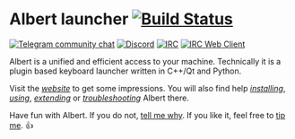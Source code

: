 # Albert launcher [![Build Status](https://app.travis-ci.com/albertlauncher/albert.svg?branch=master)](https://app.travis-ci.com/albertlauncher/albert)

[![Telegram community chat](https://img.shields.io/badge/chat-telegram-0088cc.svg?style=flat)](https://telegram.me/albert_launcher_community)
[![Discord](https://img.shields.io/badge/chat-discord-7289da.svg?style=flat)](https://discord.gg/t8G2EkvRZh)
[![IRC](https://img.shields.io/badge/chat-IRC-brightgreen.svg)](irc://irc.libera.chat/albertlauncher)
[![IRC Web Client](https://img.shields.io/badge/chat-IRC_Web_Client-brightgreen.svg)](https://web.libera.chat/#albertlauncher)


Albert is a unified and efficient access to your machine. Technically it is a plugin based keyboard launcher written in C++/Qt and Python.  

Visit the [*website*](https://albertlauncher.github.io/) to get some impressions. You will also find help  [*installing*](https://albertlauncher.github.io/installing/), [*using*](https://albertlauncher.github.io/using/), [*extending*](https://albertlauncher.github.io/extending/) or [*troubleshooting*](https://albertlauncher.github.io/help/) Albert there.

Have fun with Albert. If you do not, [tell me why](https://telegram.me/albert_launcher_community). If you like it, feel free to [tip me](https://albertlauncher.github.io/donation/). :+1:

